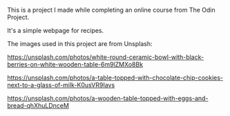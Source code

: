 This is a project I made while completing an online course from The Odin Project. 

It's a simple webpage for recipes.


The images used in this project are from Unsplash:

https://unsplash.com/photos/white-round-ceramic-bowl-with-black-berries-on-white-wooden-table-6m9lZMXo8Bk

https://unsplash.com/photos/a-table-topped-with-chocolate-chip-cookies-next-to-a-glass-of-milk-K0usVR9Iavs

https://unsplash.com/photos/a-wooden-table-topped-with-eggs-and-bread-qhXhuLDnceM
